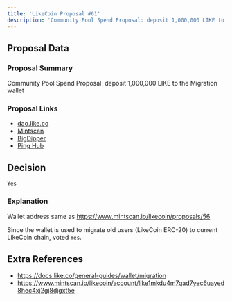 ```yaml
---
title: 'LikeCoin Proposal #61'
description: 'Community Pool Spend Proposal: deposit 1,000,000 LIKE to the Migration wallet'
---
```


## Proposal Data

### Proposal Summary
Community Pool Spend Proposal: deposit 1,000,000 LIKE to the Migration wallet

### Proposal Links
- [dao.like.co](https://dao.like.co/proposals/61)
- [Mintscan](https://www.mintscan.io/likecoin/proposals/61)
- [BigDipper](https://bigdipper.live/likecoin/proposals/61)
- [Ping Hub](https://ping.pub/likecoin/gov/61)


## Decision
`Yes`

### Explanation
Wallet address same as https://www.mintscan.io/likecoin/proposals/56

Since the wallet is used to migrate old users (LikeCoin ERC-20) to current LikeCoin chain, voted `Yes`.


## Extra References
- https://docs.like.co/general-guides/wallet/migration
- https://www.mintscan.io/likecoin/account/like1mkdu4m7qad7yec6uayed8hec4xj2gj8djgxt5e
